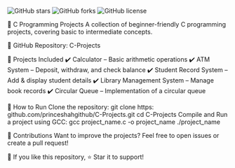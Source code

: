 ![GitHub stars](https://img.shields.io/github/stars/princeshahgithub/C-Projects?style=social)
![GitHub forks](https://img.shields.io/github/forks/princeshahgithub/C-Projects?style=social)
![GitHub license](https://img.shields.io/github/license/princeshahgithub/C-Projects)

🚀 C Programming Projects
A collection of beginner-friendly C programming projects, covering basic to intermediate concepts.

🔗 GitHub Repository: C-Projects

📂 Projects Included
✔️ Calculator – Basic arithmetic operations
✔️ ATM System – Deposit, withdraw, and check balance
✔️ Student Record System – Add & display student details
✔️ Library Management System – Manage book records
✔️ Circular Queue – Implementation of a circular queue

🔧 How to Run
Clone the repository:
git clone https: github.com/princeshahgithub/C-Projects.git
cd C-Projects
Compile and Run a project using GCC:
gcc project_name.c -o project_name
./project_name

🌟 Contributions
Want to improve the projects? Feel free to open issues or create a pull request!

📢 If you like this repository, ⭐ Star it to support!









